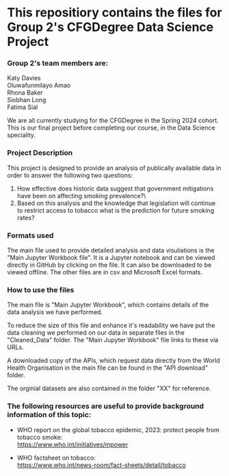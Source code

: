 # This repositiory contains the files for Group 2's CFGDegree Data Science Project 


### Group 2's team members are:
Katy Davies\
Oluwafunmilayo Amao\
Rhona	Baker\
Siobhan Long\
Fatima	Sial

We are all currently studying for the CFGDegree in the Spring 2024 cohort.
This is our final project before completing our course, in the Data Science speciality.

### Project Description
This project is designed to provide an analysis of publically available data in order to answer the following two questions:

1. How effective does historic data suggest that government mitigations have been on affecting smoking prevalence?\
2. Based on this analysis and the knowledge that legislation will continue to restrict access to tobacco what is the prediction for future smoking rates?


### Formats used
The main file used to provide detailed analysis and data visuliations is the "Main Jupyter Workbook file".  It is a Jupyter notebook and can be viewed directly in GitHub by clicking on the file.  It can also be downloaded to be viewed offline.
The other files are in csv and Microsoft Excel formats.

### How to use the files
The main file is "Main Jupyter Workbook", which contains details of the data analysis we have performed.

To reduce the size of this file and enhance it's readability we have put the data cleaning we performed on our data in separate files in the "Cleaned_Data" folder.
The "Main Jupyter Workbook" file links to these via URLs.

A downloaded copy of the APIs, which request data directly from the World Health Organisation in the main file can be found in the "API download" folder.

The orginial datasets are also contained in the folder "XX" for reference.

### The following resources are useful to provide background information of this topic:

* WHO report on the global tobacco epidemic, 2023: protect people from tobacco smoke:\
  https://www.who.int/initiatives/mpower

* WHO factsheet on tobacco:\
https://www.who.int/news-room/fact-sheets/detail/tobacco
